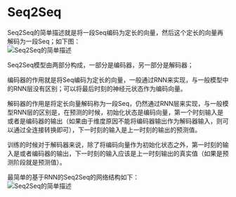 Seq2Seq
====

Seq2Seq的简单描述就是将一段Seq编码为定长的向量，然后这个定长的向量再解码为一段Seq；如下图：<br>
![Seq2Seq的简单描述](/docs/images/ml/12_1-1.jpg)

Seq2Seq模型由两部分构成，一部分是编码器，另一部分是解码器；

编码器的作用就是将Seq编码为定长的向量，一般通过RNN来实现，与一般模型中的RNN层没有区别；可以将最后时刻的神经元状态作为编码向量。

解码器的作用是将定长向量解码称为一段Seq，仍然通过RNN层来实现，与一般模型RNN层的区别是，在预测的时候，初始化状态是编码向量，第一个时刻输入是<START>或者是编码器的输出（如果由于维度原因不能将编码器输出作为解码器输入，则可以通过全连接转换即可），下一时刻的输入是上一时刻的输出的预测值。
  
训练的时候对于解码器来说，除了将编码向量作为初始化状态之外，第一时刻的输入是<START>或者编码器的输出，下一时刻的输入应该是上一时刻输出的真实值（如果是预测阶段就是预测值）。
  
最简单的基于RNN的Seq2Seq的网络结构如下：<br>
![Seq2Seq的简单描述](/docs/images/ml/12_1-2.jpg)
